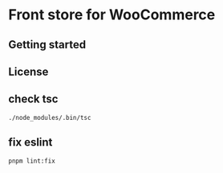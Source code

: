 # Front store for WooCommerce

## Getting started

## License


## check tsc
``` ./node_modules/.bin/tsc ```

## fix eslint
```pnpm lint:fix```